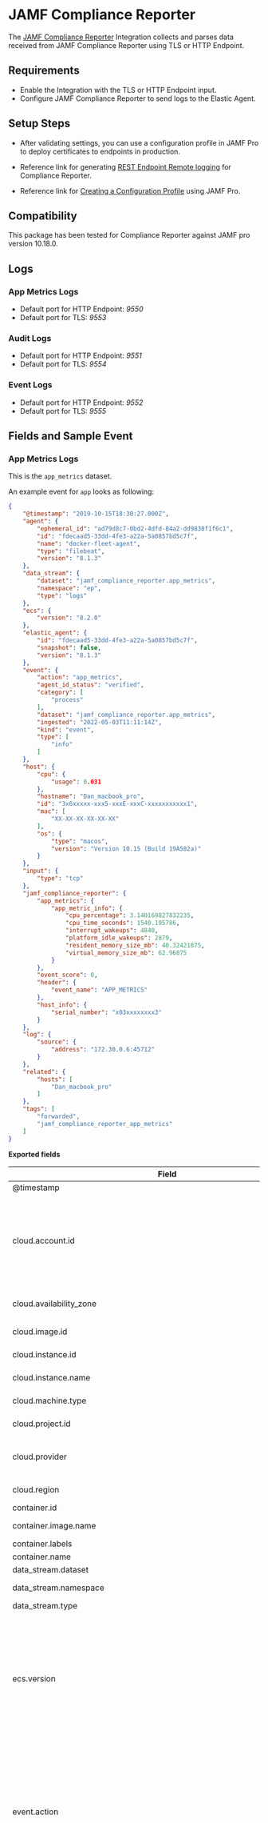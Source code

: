 # JAMF Compliance Reporter

The [JAMF Compliance Reporter](https://docs.jamf.com/compliance-reporter/documentation/Compliance_Reporter_Overview.html) Integration collects and parses data received from JAMF Compliance Reporter using TLS or HTTP Endpoint.  

## Requirements
- Enable the Integration with the TLS or HTTP Endpoint input.
- Configure JAMF Compliance Reporter to send logs to the Elastic Agent.

## Setup Steps

- After validating settings, you can use a configuration profile in JAMF Pro to deploy certificates to endpoints in production.

- Reference link for generating [REST Endpoint Remote logging](https://docs.jamf.com/compliance-reporter/documentation/REST_Endpoint_Remote_Logging.html) for Compliance Reporter.

- Reference link for [Creating a Configuration Profile](https://docs.jamf.com/compliance-reporter/documentation/Configuring_Compliance_Reporter_Properties_Using_Jamf_Pro.html) using JAMF Pro.

## Compatibility
This package has been tested for Compliance Reporter against JAMF pro version 10.18.0.

## Logs

### App Metrics Logs

- Default port for HTTP Endpoint: _9550_  
- Default port for TLS: _9553_

### Audit Logs

- Default port for HTTP Endpoint: _9551_  
- Default port for TLS: _9554_

### Event Logs

- Default port for HTTP Endpoint: _9552_  
- Default port for TLS: _9555_

## Fields and Sample Event

### App Metrics Logs

This is the `app_metrics` dataset.

An example event for `app` looks as following:

```json
{
    "@timestamp": "2019-10-15T18:30:27.000Z",
    "agent": {
        "ephemeral_id": "ad79d8c7-0bd2-4dfd-84a2-dd9838f1f6c1",
        "id": "fdecaad5-33dd-4fe3-a22a-5a0857bd5c7f",
        "name": "docker-fleet-agent",
        "type": "filebeat",
        "version": "8.1.3"
    },
    "data_stream": {
        "dataset": "jamf_compliance_reporter.app_metrics",
        "namespace": "ep",
        "type": "logs"
    },
    "ecs": {
        "version": "8.2.0"
    },
    "elastic_agent": {
        "id": "fdecaad5-33dd-4fe3-a22a-5a0857bd5c7f",
        "snapshot": false,
        "version": "8.1.3"
    },
    "event": {
        "action": "app_metrics",
        "agent_id_status": "verified",
        "category": [
            "process"
        ],
        "dataset": "jamf_compliance_reporter.app_metrics",
        "ingested": "2022-05-03T11:11:14Z",
        "kind": "event",
        "type": [
            "info"
        ]
    },
    "host": {
        "cpu": {
            "usage": 0.031
        },
        "hostname": "Dan_macbook_pro",
        "id": "3x6xxxxx-xxx5-xxxE-xxxC-xxxxxxxxxxx1",
        "mac": [
            "XX-XX-XX-XX-XX-XX"
        ],
        "os": {
            "type": "macos",
            "version": "Version 10.15 (Build 19A582a)"
        }
    },
    "input": {
        "type": "tcp"
    },
    "jamf_compliance_reporter": {
        "app_metrics": {
            "app_metric_info": {
                "cpu_percentage": 3.140169827832235,
                "cpu_time_seconds": 1540.195786,
                "interrupt_wakeups": 4840,
                "platform_idle_wakeups": 2879,
                "resident_memory_size_mb": 40.32421875,
                "virtual_memory_size_mb": 62.96875
            }
        },
        "event_score": 0,
        "header": {
            "event_name": "APP_METRICS"
        },
        "host_info": {
            "serial_number": "x03xxxxxxxx3"
        }
    },
    "log": {
        "source": {
            "address": "172.30.0.6:45712"
        }
    },
    "related": {
        "hosts": [
            "Dan_macbook_pro"
        ]
    },
    "tags": [
        "forwarded",
        "jamf_compliance_reporter_app_metrics"
    ]
}
```

**Exported fields**

| Field | Description | Type |
|---|---|---|
| @timestamp | Event timestamp. | date |
| cloud.account.id | The cloud account or organization id used to identify different entities in a multi-tenant environment. Examples: AWS account id, Google Cloud ORG Id, or other unique identifier. | keyword |
| cloud.availability_zone | Availability zone in which this host is running. | keyword |
| cloud.image.id | Image ID for the cloud instance. | keyword |
| cloud.instance.id | Instance ID of the host machine. | keyword |
| cloud.instance.name | Instance name of the host machine. | keyword |
| cloud.machine.type | Machine type of the host machine. | keyword |
| cloud.project.id | Name of the project in Google Cloud. | keyword |
| cloud.provider | Name of the cloud provider. Example values are aws, azure, gcp, or digitalocean. | keyword |
| cloud.region | Region in which this host is running. | keyword |
| container.id | Unique container id. | keyword |
| container.image.name | Name of the image the container was built on. | keyword |
| container.labels | Image labels. | object |
| container.name | Container name. | keyword |
| data_stream.dataset | Data stream dataset. | constant_keyword |
| data_stream.namespace | Data stream namespace. | constant_keyword |
| data_stream.type | Data stream type. | constant_keyword |
| ecs.version | ECS version this event conforms to. `ecs.version` is a required field and must exist in all events. When querying across multiple indices -- which may conform to slightly different ECS versions -- this field lets integrations adjust to the schema version of the events. | keyword |
| event.action | The action captured by the event. This describes the information in the event. It is more specific than `event.category`. Examples are `group-add`, `process-started`, `file-created`. The value is normally defined by the implementer. | keyword |
| event.category | This is one of four ECS Categorization Fields, and indicates the second level in the ECS category hierarchy. `event.category` represents the "big buckets" of ECS categories. For example, filtering on `event.category:process` yields all events relating to process activity. This field is closely related to `event.type`, which is used as a subcategory. This field is an array. This will allow proper categorization of some events that fall in multiple categories. | keyword |
| event.dataset | Event dataset. | constant_keyword |
| event.kind | This is one of four ECS Categorization Fields, and indicates the highest level in the ECS category hierarchy. `event.kind` gives high-level information about what type of information the event contains, without being specific to the contents of the event. For example, values of this field distinguish alert events from metric events. The value of this field can be used to inform how these kinds of events should be handled. They may warrant different retention, different access control, it may also help understand whether the data coming in at a regular interval or not. | keyword |
| event.module | Event module. | constant_keyword |
| event.original | Raw text message of entire event. Used to demonstrate log integrity or where the full log message (before splitting it up in multiple parts) may be required, e.g. for reindex. This field is not indexed and doc_values are disabled. It cannot be searched, but it can be retrieved from `_source`. If users wish to override this and index this field, please see `Field data types` in the `Elasticsearch Reference`. | keyword |
| event.type | This is one of four ECS Categorization Fields, and indicates the third level in the ECS category hierarchy. `event.type` represents a categorization "sub-bucket" that, when used along with the `event.category` field values, enables filtering events down to a level appropriate for single visualization. This field is an array. This will allow proper categorization of some events that fall in multiple event types. | keyword |
| host.architecture | Operating system architecture. | keyword |
| host.containerized | If the host is a container. | boolean |
| host.cpu.usage | Percent CPU used which is normalized by the number of CPU cores and it ranges from 0 to 1. Scaling factor: 1000. For example: For a two core host, this value should be the average of the two cores, between 0 and 1. | scaled_float |
| host.domain | Name of the domain of which the host is a member. For example, on Windows this could be the host's Active Directory domain or NetBIOS domain name. For Linux this could be the domain of the host's LDAP provider. | keyword |
| host.hostname | Hostname of the host. It normally contains what the `hostname` command returns on the host machine. | keyword |
| host.id | Unique host id. As hostname is not always unique, use values that are meaningful in your environment. Example: The current usage of `beat.name`. | keyword |
| host.ip | Host ip addresses. | ip |
| host.mac | Host mac addresses. | keyword |
| host.name | Name of the host. It can contain what `hostname` returns on Unix systems, the fully qualified domain name, or a name specified by the user. The sender decides which value to use. | keyword |
| host.os.build | OS build information. | keyword |
| host.os.codename | OS codename, if any. | keyword |
| host.os.family | OS family (such as redhat, debian, freebsd, windows). | keyword |
| host.os.kernel | Operating system kernel version as a raw string. | keyword |
| host.os.name | Operating system name, without the version. | keyword |
| host.os.name.text | Multi-field of `host.os.name`. | text |
| host.os.platform | Operating system platform (such centos, ubuntu, windows). | keyword |
| host.os.type | Use the `os.type` field to categorize the operating system into one of the broad commercial families. One of these following values should be used (lowercase): linux, macos, unix, windows. If the OS you're dealing with is not in the list, the field should not be populated. Please let us know by opening an issue with ECS, to propose its addition. | keyword |
| host.os.version | Operating system version as a raw string. | keyword |
| host.type | Type of host. For Cloud providers this can be the machine type like `t2.medium`. If vm, this could be the container, for example, or other information meaningful in your environment. | keyword |
| input.type | Input type | keyword |
| jamf_compliance_reporter.app_metrics.app_metric_info.cpu_percentage |  | double |
| jamf_compliance_reporter.app_metrics.app_metric_info.cpu_time_seconds |  | double |
| jamf_compliance_reporter.app_metrics.app_metric_info.interrupt_wakeups |  | long |
| jamf_compliance_reporter.app_metrics.app_metric_info.platform_idle_wakeups |  | long |
| jamf_compliance_reporter.app_metrics.app_metric_info.resident_memory_size_mb |  | double |
| jamf_compliance_reporter.app_metrics.app_metric_info.virtual_memory_size_mb |  | double |
| jamf_compliance_reporter.event_score |  | long |
| jamf_compliance_reporter.header.event_name |  | keyword |
| jamf_compliance_reporter.host_info.serial_number |  | keyword |
| log.offset | Log offset | long |
| log.source.address | Source address from which the log event was read / sent from. | keyword |
| related.hosts | All hostnames or other host identifiers seen on your event. Example identifiers include FQDNs, domain names, workstation names, or aliases. | keyword |
| tags | List of keywords used to tag each event. | keyword |


### Audit Logs

This is the `audit` dataset.

An example event for `audit` looks as following:

```json
{
    "@timestamp": "2019-10-02T16:21:03.400Z",
    "agent": {
        "ephemeral_id": "b41a9742-7f21-400d-980c-231113b66ad0",
        "id": "fdecaad5-33dd-4fe3-a22a-5a0857bd5c7f",
        "name": "docker-fleet-agent",
        "type": "filebeat",
        "version": "8.1.3"
    },
    "data_stream": {
        "dataset": "jamf_compliance_reporter.audit",
        "namespace": "ep",
        "type": "logs"
    },
    "ecs": {
        "version": "8.2.0"
    },
    "elastic_agent": {
        "id": "fdecaad5-33dd-4fe3-a22a-5a0857bd5c7f",
        "snapshot": false,
        "version": "8.1.3"
    },
    "error": {
        "code": "0"
    },
    "event": {
        "action": "aue_fork",
        "agent_id_status": "verified",
        "category": [
            "authentication"
        ],
        "code": "2",
        "dataset": "jamf_compliance_reporter.audit",
        "ingested": "2022-05-03T11:13:18Z",
        "kind": "event",
        "outcome": "success",
        "type": [
            "info"
        ]
    },
    "host": {
        "hostname": "Dan_macbook_pro",
        "id": "3F6E4B3A-9285-4E7E-9A0C-C3B62DC379DF",
        "ip": [
            "0.0.0.0"
        ],
        "mac": [
            "38-X9-X8-15-5X-82"
        ],
        "os": {
            "type": "macos",
            "version": "Version 10.14.6 (Build 18G95)"
        }
    },
    "input": {
        "type": "tcp"
    },
    "jamf_compliance_reporter": {
        "audit": {
            "arguments": {
                "child": {
                    "pid": 72350
                }
            },
            "exec_chain_parent": {
                "uuid": "78788648-9035-4BBD-BE36-C622E0A5EDE7"
            },
            "header": {
                "event_modifier": "0",
                "version": "11"
            },
            "identity": {
                "cd_hash": "acedd0c240e84dc3589fb9707fddb25f8743606e",
                "signer": {
                    "id": "com.github.GitHubClient.helper",
                    "id_truncated": "0",
                    "type": "0"
                },
                "team": {
                    "id": "VEKTX9H2N7",
                    "id_truncated": "0"
                }
            },
            "return": {
                "description": "success"
            },
            "subject": {
                "audit": {
                    "id": "502",
                    "user": {
                        "name": "dan"
                    }
                },
                "effective": {
                    "group": {
                        "id": "20",
                        "name": "staff"
                    }
                },
                "session_id": "100011",
                "terminal_id": {
                    "addr": [
                        "0"
                    ],
                    "port": 50331650,
                    "type": "0"
                }
            }
        },
        "event_score": 0,
        "header": {
            "event_name": "AUE_FORK"
        },
        "host_info": {
            "serial_number": "C03XY889JHG3"
        }
    },
    "log": {
        "source": {
            "address": "172.30.0.6:45072"
        }
    },
    "process": {
        "exit_code": 72350,
        "hash": {
            "sha1": "F38903FE2AEBEDD2F07704FAE89A405AF57023F2"
        },
        "name": "/Applications/GitHub Desktop.app/Contents/Frameworks/GitHub Desktop Helper.app/Contents/MacOS/GitHub Desktop Helper",
        "pid": 60068
    },
    "related": {
        "hash": [
            "F38903FE2AEBEDD2F07704FAE89A405AF57023F2",
            "acedd0c240e84dc3589fb9707fddb25f8743606e"
        ],
        "hosts": [
            "Dan_macbook_pro"
        ],
        "ip": [
            "0.0.0.0"
        ],
        "user": [
            "dan"
        ]
    },
    "tags": [
        "forwarded",
        "jamf_compliance_reporter_audit"
    ],
    "user": {
        "effective": {
            "id": "502",
            "name": "dan"
        },
        "group": {
            "id": "20",
            "name": "staff"
        },
        "id": "502",
        "name": [
            "dan"
        ]
    }
}
```

**Exported fields**

| Field | Description | Type |
|---|---|---|
| @timestamp | Event timestamp. | date |
| cloud.account.id | The cloud account or organization id used to identify different entities in a multi-tenant environment. Examples: AWS account id, Google Cloud ORG Id, or other unique identifier. | keyword |
| cloud.availability_zone | Availability zone in which this host is running. | keyword |
| cloud.image.id | Image ID for the cloud instance. | keyword |
| cloud.instance.id | Instance ID of the host machine. | keyword |
| cloud.instance.name | Instance name of the host machine. | keyword |
| cloud.machine.type | Machine type of the host machine. | keyword |
| cloud.project.id | Name of the project in Google Cloud. | keyword |
| cloud.provider | Name of the cloud provider. Example values are aws, azure, gcp, or digitalocean. | keyword |
| cloud.region | Region in which this host is running. | keyword |
| container.id | Unique container id. | keyword |
| container.image.name | Name of the image the container was built on. | keyword |
| container.labels | Image labels. | object |
| container.name | Container name. | keyword |
| data_stream.dataset | Data stream dataset. | constant_keyword |
| data_stream.namespace | Data stream namespace. | constant_keyword |
| data_stream.type | Data stream type. | constant_keyword |
| ecs.version | ECS version this event conforms to. `ecs.version` is a required field and must exist in all events. When querying across multiple indices -- which may conform to slightly different ECS versions -- this field lets integrations adjust to the schema version of the events. | keyword |
| error.code | Error code describing the error. | keyword |
| event.action | The action captured by the event. This describes the information in the event. It is more specific than `event.category`. Examples are `group-add`, `process-started`, `file-created`. The value is normally defined by the implementer. | keyword |
| event.category | This is one of four ECS Categorization Fields, and indicates the second level in the ECS category hierarchy. `event.category` represents the "big buckets" of ECS categories. For example, filtering on `event.category:process` yields all events relating to process activity. This field is closely related to `event.type`, which is used as a subcategory. This field is an array. This will allow proper categorization of some events that fall in multiple categories. | keyword |
| event.dataset | Event dataset. | constant_keyword |
| event.kind | This is one of four ECS Categorization Fields, and indicates the highest level in the ECS category hierarchy. `event.kind` gives high-level information about what type of information the event contains, without being specific to the contents of the event. For example, values of this field distinguish alert events from metric events. The value of this field can be used to inform how these kinds of events should be handled. They may warrant different retention, different access control, it may also help understand whether the data coming in at a regular interval or not. | keyword |
| event.module | Event module. | constant_keyword |
| event.original | Raw text message of entire event. Used to demonstrate log integrity or where the full log message (before splitting it up in multiple parts) may be required, e.g. for reindex. This field is not indexed and doc_values are disabled. It cannot be searched, but it can be retrieved from `_source`. If users wish to override this and index this field, please see `Field data types` in the `Elasticsearch Reference`. | keyword |
| event.type | This is one of four ECS Categorization Fields, and indicates the third level in the ECS category hierarchy. `event.type` represents a categorization "sub-bucket" that, when used along with the `event.category` field values, enables filtering events down to a level appropriate for single visualization. This field is an array. This will allow proper categorization of some events that fall in multiple event types. | keyword |
| host.architecture | Operating system architecture. | keyword |
| host.containerized | If the host is a container. | boolean |
| host.domain | Name of the domain of which the host is a member. For example, on Windows this could be the host's Active Directory domain or NetBIOS domain name. For Linux this could be the domain of the host's LDAP provider. | keyword |
| host.hostname | Hostname of the host. It normally contains what the `hostname` command returns on the host machine. | keyword |
| host.id | Unique host id. As hostname is not always unique, use values that are meaningful in your environment. Example: The current usage of `beat.name`. | keyword |
| host.ip | Host ip addresses. | ip |
| host.mac | Host mac addresses. | keyword |
| host.name | Name of the host. It can contain what `hostname` returns on Unix systems, the fully qualified domain name, or a name specified by the user. The sender decides which value to use. | keyword |
| host.os.build | OS build information. | keyword |
| host.os.codename | OS codename, if any. | keyword |
| host.os.family | OS family (such as redhat, debian, freebsd, windows). | keyword |
| host.os.kernel | Operating system kernel version as a raw string. | keyword |
| host.os.name | Operating system name, without the version. | keyword |
| host.os.name.text | Multi-field of `host.os.name`. | text |
| host.os.platform | Operating system platform (such centos, ubuntu, windows). | keyword |
| host.os.type | Use the `os.type` field to categorize the operating system into one of the broad commercial families. One of these following values should be used (lowercase): linux, macos, unix, windows. If the OS you're dealing with is not in the list, the field should not be populated. Please let us know by opening an issue with ECS, to propose its addition. | keyword |
| host.os.version | Operating system version as a raw string. | keyword |
| host.type | Type of host. For Cloud providers this can be the machine type like `t2.medium`. If vm, this could be the container, for example, or other information meaningful in your environment. | keyword |
| input.type | Input type | keyword |
| jamf_compliance_reporter.audit.arguments.addr |  | keyword |
| jamf_compliance_reporter.audit.arguments.am_failure |  | keyword |
| jamf_compliance_reporter.audit.arguments.am_success |  | keyword |
| jamf_compliance_reporter.audit.arguments.authenticated |  | flattened |
| jamf_compliance_reporter.audit.arguments.child.pid |  | long |
| jamf_compliance_reporter.audit.arguments.data |  | keyword |
| jamf_compliance_reporter.audit.arguments.detail |  | keyword |
| jamf_compliance_reporter.audit.arguments.domain |  | keyword |
| jamf_compliance_reporter.audit.arguments.fd |  | keyword |
| jamf_compliance_reporter.audit.arguments.flags |  | keyword |
| jamf_compliance_reporter.audit.arguments.flattened |  | flattened |
| jamf_compliance_reporter.audit.arguments.known_uid |  | keyword |
| jamf_compliance_reporter.audit.arguments.pid |  | long |
| jamf_compliance_reporter.audit.arguments.port |  | long |
| jamf_compliance_reporter.audit.arguments.priority |  | long |
| jamf_compliance_reporter.audit.arguments.process |  | keyword |
| jamf_compliance_reporter.audit.arguments.protocol |  | keyword |
| jamf_compliance_reporter.audit.arguments.request |  | keyword |
| jamf_compliance_reporter.audit.arguments.sflags |  | keyword |
| jamf_compliance_reporter.audit.arguments.signal |  | keyword |
| jamf_compliance_reporter.audit.arguments.target.port |  | long |
| jamf_compliance_reporter.audit.arguments.task.port |  | long |
| jamf_compliance_reporter.audit.arguments.type |  | keyword |
| jamf_compliance_reporter.audit.arguments.which |  | keyword |
| jamf_compliance_reporter.audit.arguments.who |  | keyword |
| jamf_compliance_reporter.audit.attributes.device |  | keyword |
| jamf_compliance_reporter.audit.attributes.file.access_mode |  | keyword |
| jamf_compliance_reporter.audit.attributes.file.system.id |  | keyword |
| jamf_compliance_reporter.audit.attributes.node.id |  | keyword |
| jamf_compliance_reporter.audit.attributes.owner.group.id |  | keyword |
| jamf_compliance_reporter.audit.attributes.owner.group.name |  | keyword |
| jamf_compliance_reporter.audit.attributes.owner.user.id |  | keyword |
| jamf_compliance_reporter.audit.attributes.owner.user.name |  | keyword |
| jamf_compliance_reporter.audit.event_score |  | long |
| jamf_compliance_reporter.audit.exec_args.args |  | flattened |
| jamf_compliance_reporter.audit.exec_args.args_compiled |  | keyword |
| jamf_compliance_reporter.audit.exec_chain_child.parent.path |  | text |
| jamf_compliance_reporter.audit.exec_chain_child.parent.pid |  | long |
| jamf_compliance_reporter.audit.exec_chain_child.parent.uuid |  | keyword |
| jamf_compliance_reporter.audit.exec_chain_parent.uuid |  | keyword |
| jamf_compliance_reporter.audit.exec_env.env.arch |  | keyword |
| jamf_compliance_reporter.audit.exec_env.env.compiled |  | keyword |
| jamf_compliance_reporter.audit.exec_env.env.cpu |  | keyword |
| jamf_compliance_reporter.audit.exec_env.env.malwarebytes_group |  | keyword |
| jamf_compliance_reporter.audit.exec_env.env.path |  | text |
| jamf_compliance_reporter.audit.exec_env.env.xpc_flags |  | keyword |
| jamf_compliance_reporter.audit.exec_env.env.xpc_service_name |  | keyword |
| jamf_compliance_reporter.audit.exit.return.value |  | long |
| jamf_compliance_reporter.audit.exit.status |  | keyword |
| jamf_compliance_reporter.audit.header.event_modifier |  | keyword |
| jamf_compliance_reporter.audit.header.event_name |  | keyword |
| jamf_compliance_reporter.audit.header.time_milliseconds_offset |  | long |
| jamf_compliance_reporter.audit.header.version |  | keyword |
| jamf_compliance_reporter.audit.host_info.serial_number |  | keyword |
| jamf_compliance_reporter.audit.identity.cd_hash |  | keyword |
| jamf_compliance_reporter.audit.identity.signer.id |  | keyword |
| jamf_compliance_reporter.audit.identity.signer.id_truncated |  | keyword |
| jamf_compliance_reporter.audit.identity.signer.type |  | keyword |
| jamf_compliance_reporter.audit.identity.team.id |  | keyword |
| jamf_compliance_reporter.audit.identity.team.id_truncated |  | keyword |
| jamf_compliance_reporter.audit.path |  | keyword |
| jamf_compliance_reporter.audit.process.audit_id |  | keyword |
| jamf_compliance_reporter.audit.process.audit_user_name |  | keyword |
| jamf_compliance_reporter.audit.process.effective.group.id |  | keyword |
| jamf_compliance_reporter.audit.process.effective.group.name |  | keyword |
| jamf_compliance_reporter.audit.process.effective.user.id |  | keyword |
| jamf_compliance_reporter.audit.process.effective.user.name |  | keyword |
| jamf_compliance_reporter.audit.process.group.id |  | keyword |
| jamf_compliance_reporter.audit.process.group.name |  | keyword |
| jamf_compliance_reporter.audit.process.name |  | keyword |
| jamf_compliance_reporter.audit.process.pid |  | long |
| jamf_compliance_reporter.audit.process.session.id |  | keyword |
| jamf_compliance_reporter.audit.process.terminal_id.addr |  | keyword |
| jamf_compliance_reporter.audit.process.terminal_id.ip_address |  | ip |
| jamf_compliance_reporter.audit.process.terminal_id.port |  | long |
| jamf_compliance_reporter.audit.process.terminal_id.type |  | keyword |
| jamf_compliance_reporter.audit.process.user.id |  | keyword |
| jamf_compliance_reporter.audit.process.user.name |  | keyword |
| jamf_compliance_reporter.audit.return.description |  | keyword |
| jamf_compliance_reporter.audit.socket.inet.addr |  | keyword |
| jamf_compliance_reporter.audit.socket.inet.family |  | keyword |
| jamf_compliance_reporter.audit.socket.inet.id |  | keyword |
| jamf_compliance_reporter.audit.socket.inet.ip.address |  | ip |
| jamf_compliance_reporter.audit.socket.inet.port |  | long |
| jamf_compliance_reporter.audit.socket.unix.family |  | keyword |
| jamf_compliance_reporter.audit.socket.unix.path |  | text |
| jamf_compliance_reporter.audit.subject.audit.id |  | keyword |
| jamf_compliance_reporter.audit.subject.audit.user.name |  | keyword |
| jamf_compliance_reporter.audit.subject.effective.group.id |  | keyword |
| jamf_compliance_reporter.audit.subject.effective.group.name |  | keyword |
| jamf_compliance_reporter.audit.subject.effective.user.id |  | keyword |
| jamf_compliance_reporter.audit.subject.effective.user.name |  | keyword |
| jamf_compliance_reporter.audit.subject.session_id |  | keyword |
| jamf_compliance_reporter.audit.subject.terminal_id.addr |  | keyword |
| jamf_compliance_reporter.audit.subject.terminal_id.port |  | long |
| jamf_compliance_reporter.audit.subject.terminal_id.type |  | keyword |
| jamf_compliance_reporter.audit.texts |  | keyword |
| jamf_compliance_reporter.event_score |  | long |
| jamf_compliance_reporter.header.event_name |  | keyword |
| jamf_compliance_reporter.host_info.serial_number |  | keyword |
| log.offset | Log offset | long |
| log.source.address | Source address from which the log event was read / sent from. | keyword |
| process.exit_code | The exit code of the process, if this is a termination event. The field should be absent if there is no exit code for the event (e.g. process start). | long |
| process.hash.sha1 | SHA1 hash. | keyword |
| process.name | Process name. Sometimes called program name or similar. | keyword |
| process.name.text | Multi-field of `process.name`. | match_only_text |
| process.pid | Process id. | long |
| related.hash | All the hashes seen on your event. Populating this field, then using it to search for hashes can help in situations where you're unsure what the hash algorithm is (and therefore which key name to search). | keyword |
| related.hosts | All hostnames or other host identifiers seen on your event. Example identifiers include FQDNs, domain names, workstation names, or aliases. | keyword |
| related.ip | All of the IPs seen on your event. | ip |
| related.user | All the user names or other user identifiers seen on the event. | keyword |
| tags | List of keywords used to tag each event. | keyword |
| user.effective.id | Unique identifier of the user. | keyword |
| user.effective.name | Short name or login of the user. | keyword |
| user.effective.name.text | Multi-field of `user.effective.name`. | match_only_text |
| user.group.id | Unique identifier for the group on the system/platform. | keyword |
| user.group.name | Name of the group. | keyword |
| user.id | Unique identifier of the user. | keyword |
| user.name | Short name or login of the user. | keyword |
| user.name.text | Multi-field of `user.name`. | match_only_text |


### Event Logs

This is the `event` dataset.

An example event for `event` looks as following:

```json
{
    "@timestamp": "2019-10-02T16:17:08.000Z",
    "agent": {
        "ephemeral_id": "5fca1652-07e4-4738-adf4-8872c47af7eb",
        "id": "fdecaad5-33dd-4fe3-a22a-5a0857bd5c7f",
        "name": "docker-fleet-agent",
        "type": "filebeat",
        "version": "8.1.3"
    },
    "data_stream": {
        "dataset": "jamf_compliance_reporter.event",
        "namespace": "ep",
        "type": "logs"
    },
    "ecs": {
        "version": "8.2.0"
    },
    "elastic_agent": {
        "id": "fdecaad5-33dd-4fe3-a22a-5a0857bd5c7f",
        "snapshot": false,
        "version": "8.1.3"
    },
    "event": {
        "action": "preference_list_event",
        "agent_id_status": "verified",
        "category": [
            "process"
        ],
        "dataset": "jamf_compliance_reporter.event",
        "ingested": "2022-05-03T11:15:24Z",
        "kind": "event",
        "type": [
            "info"
        ]
    },
    "host": {
        "hostname": "macbook_pro",
        "id": "3X6E4X3X-9285-4X7X-9X0X-X3X62XX379XX",
        "mac": [
            "38-F9-X8-15-5X-82"
        ],
        "os": {
            "type": "macos",
            "version": "Version 10.14.6 (Build 18G95)"
        }
    },
    "input": {
        "type": "tcp"
    },
    "jamf_compliance_reporter": {
        "event": {
            "event_attributes": {
                "audit_event": {
                    "excluded_processes": [
                        "/usr/bin/log",
                        "/usr/sbin/syslogd"
                    ],
                    "excluded_users": [
                        "_spotlight",
                        "_windowserver"
                    ]
                },
                "audit_event_log_verbose_messages": "1",
                "audit_level": 3,
                "file_event": {
                    "exclusion_paths": [
                        "/Users/.*/Library/.*"
                    ],
                    "inclusion_paths": [
                        "/Users/.*"
                    ],
                    "use_fuzzy_match": 0
                },
                "file_license_info": {
                    "license_expiration_date": "2020-01-01T00:00:00.000Z",
                    "license_key": "43cafc3da47e792939ea82c70...",
                    "license_type": "Annual",
                    "license_version": "1"
                },
                "log": {
                    "file": {
                        "location": "/var/log/JamfComplianceReporter.log",
                        "max_number_backups": 10,
                        "max_size_mega_bytes": 10,
                        "ownership": "root:wheel",
                        "permission": "640"
                    },
                    "remote_endpoint_enabled": 1,
                    "remote_endpoint_type": "AWSKinesis",
                    "remote_endpoint_type_awskinesis": {
                        "access_key_id": "AKIAQFE...",
                        "region": "us-east-1",
                        "secret_key": "JAdcoRIo4zsPz...",
                        "stream_name": "compliancereporter_testing"
                    }
                },
                "unified_log_predicates": [
                    "'(subsystem == \"com.example.networkstatistics\")'",
                    "'(subsystem == \"com.apple.CryptoTokenKit\" AND category == \"AHP\")'"
                ],
                "version": "3.1b43"
            }
        },
        "event_score": 0,
        "header": {
            "event_name": "PREFERENCE_LIST_EVENT"
        },
        "host_info": {
            "serial_number": "X03XX889XXX3"
        }
    },
    "log": {
        "source": {
            "address": "172.30.0.6:48300"
        }
    },
    "related": {
        "hosts": [
            "macbook_pro"
        ],
        "user": [
            "dan@email.com"
        ]
    },
    "tags": [
        "forwarded",
        "jamf_compliance_reporter_event"
    ],
    "user": {
        "email": "dan@email.com"
    }
}
```

**Exported fields**

| Field | Description | Type |
|---|---|---|
| @timestamp | Event timestamp. | date |
| cloud.account.id | The cloud account or organization id used to identify different entities in a multi-tenant environment. Examples: AWS account id, Google Cloud ORG Id, or other unique identifier. | keyword |
| cloud.availability_zone | Availability zone in which this host is running. | keyword |
| cloud.image.id | Image ID for the cloud instance. | keyword |
| cloud.instance.id | Instance ID of the host machine. | keyword |
| cloud.instance.name | Instance name of the host machine. | keyword |
| cloud.machine.type | Machine type of the host machine. | keyword |
| cloud.project.id | Name of the project in Google Cloud. | keyword |
| cloud.provider | Name of the cloud provider. Example values are aws, azure, gcp, or digitalocean. | keyword |
| cloud.region | Region in which this host is running. | keyword |
| container.id | Unique container id. | keyword |
| container.image.name | Name of the image the container was built on. | keyword |
| container.labels | Image labels. | object |
| container.name | Container name. | keyword |
| data_stream.dataset | Data stream dataset. | constant_keyword |
| data_stream.namespace | Data stream namespace. | constant_keyword |
| data_stream.type | Data stream type. | constant_keyword |
| ecs.version | ECS version this event conforms to. `ecs.version` is a required field and must exist in all events. When querying across multiple indices -- which may conform to slightly different ECS versions -- this field lets integrations adjust to the schema version of the events. | keyword |
| event.action | The action captured by the event. This describes the information in the event. It is more specific than `event.category`. Examples are `group-add`, `process-started`, `file-created`. The value is normally defined by the implementer. | keyword |
| event.category | This is one of four ECS Categorization Fields, and indicates the second level in the ECS category hierarchy. `event.category` represents the "big buckets" of ECS categories. For example, filtering on `event.category:process` yields all events relating to process activity. This field is closely related to `event.type`, which is used as a subcategory. This field is an array. This will allow proper categorization of some events that fall in multiple categories. | keyword |
| event.created | event.created contains the date/time when the event was first read by an agent, or by your pipeline. This field is distinct from @timestamp in that @timestamp typically contain the time extracted from the original event. In most situations, these two timestamps will be slightly different. The difference can be used to calculate the delay between your source generating an event, and the time when your agent first processed it. This can be used to monitor your agent's or pipeline's ability to keep up with your event source. In case the two timestamps are identical, @timestamp should be used. | date |
| event.dataset | Event dataset. | constant_keyword |
| event.kind | This is one of four ECS Categorization Fields, and indicates the highest level in the ECS category hierarchy. `event.kind` gives high-level information about what type of information the event contains, without being specific to the contents of the event. For example, values of this field distinguish alert events from metric events. The value of this field can be used to inform how these kinds of events should be handled. They may warrant different retention, different access control, it may also help understand whether the data coming in at a regular interval or not. | keyword |
| event.module | Event module. | constant_keyword |
| event.original | Raw text message of entire event. Used to demonstrate log integrity or where the full log message (before splitting it up in multiple parts) may be required, e.g. for reindex. This field is not indexed and doc_values are disabled. It cannot be searched, but it can be retrieved from `_source`. If users wish to override this and index this field, please see `Field data types` in the `Elasticsearch Reference`. | keyword |
| event.timezone | This field should be populated when the event's timestamp does not include timezone information already (e.g. default Syslog timestamps). It's optional otherwise. Acceptable timezone formats are: a canonical ID (e.g. "Europe/Amsterdam"), abbreviated (e.g. "EST") or an HH:mm differential (e.g. "-05:00"). | keyword |
| event.type | This is one of four ECS Categorization Fields, and indicates the third level in the ECS category hierarchy. `event.type` represents a categorization "sub-bucket" that, when used along with the `event.category` field values, enables filtering events down to a level appropriate for single visualization. This field is an array. This will allow proper categorization of some events that fall in multiple event types. | keyword |
| file.hash.sha1 | SHA1 hash. | keyword |
| file.path | Full path to the file, including the file name. It should include the drive letter, when appropriate. | keyword |
| file.path.text | Multi-field of `file.path`. | match_only_text |
| host.architecture | Operating system architecture. | keyword |
| host.containerized | If the host is a container. | boolean |
| host.domain | Name of the domain of which the host is a member. For example, on Windows this could be the host's Active Directory domain or NetBIOS domain name. For Linux this could be the domain of the host's LDAP provider. | keyword |
| host.hostname | Hostname of the host. It normally contains what the `hostname` command returns on the host machine. | keyword |
| host.id | Unique host id. As hostname is not always unique, use values that are meaningful in your environment. Example: The current usage of `beat.name`. | keyword |
| host.ip | Host ip addresses. | ip |
| host.mac | Host MAC addresses. The notation format from RFC 7042 is suggested: Each octet (that is, 8-bit byte) is represented by two [uppercase] hexadecimal digits giving the value of the octet as an unsigned integer. Successive octets are separated by a hyphen. | keyword |
| host.name | Name of the host. It can contain what `hostname` returns on Unix systems, the fully qualified domain name, or a name specified by the user. The sender decides which value to use. | keyword |
| host.os.build | OS build information. | keyword |
| host.os.codename | OS codename, if any. | keyword |
| host.os.family | OS family (such as redhat, debian, freebsd, windows). | keyword |
| host.os.kernel | Operating system kernel version as a raw string. | keyword |
| host.os.name | Operating system name, without the version. | keyword |
| host.os.name.text | Multi-field of `host.os.name`. | text |
| host.os.platform | Operating system platform (such centos, ubuntu, windows). | keyword |
| host.os.type | Use the `os.type` field to categorize the operating system into one of the broad commercial families. One of these following values should be used (lowercase): linux, macos, unix, windows. If the OS you're dealing with is not in the list, the field should not be populated. Please let us know by opening an issue with ECS, to propose its addition. | keyword |
| host.os.version | Operating system version as a raw string. | keyword |
| host.type | Type of host. For Cloud providers this can be the machine type like `t2.medium`. If vm, this could be the container, for example, or other information meaningful in your environment. | keyword |
| input.type | Input type | keyword |
| jamf_compliance_reporter.event.audio_video_device_info.audio_device.creator |  | keyword |
| jamf_compliance_reporter.event.audio_video_device_info.audio_device.hog_mode |  | keyword |
| jamf_compliance_reporter.event.audio_video_device_info.audio_device.id |  | keyword |
| jamf_compliance_reporter.event.audio_video_device_info.audio_device.manufacturer |  | keyword |
| jamf_compliance_reporter.event.audio_video_device_info.audio_device.running |  | long |
| jamf_compliance_reporter.event.audio_video_device_info.audio_device.uuid |  | keyword |
| jamf_compliance_reporter.event.audio_video_device_info.device_status |  | keyword |
| jamf_compliance_reporter.event.audit_class_verification_info.contents |  | text |
| jamf_compliance_reporter.event.audit_class_verification_info.os.version |  | keyword |
| jamf_compliance_reporter.event.audit_class_verification_info.restored_default |  | boolean |
| jamf_compliance_reporter.event.audit_class_verification_info.status |  | keyword |
| jamf_compliance_reporter.event.audit_class_verification_info.status_str |  | keyword |
| jamf_compliance_reporter.event.compliancereporter_license_info.expiration_date |  | date |
| jamf_compliance_reporter.event.compliancereporter_license_info.status |  | keyword |
| jamf_compliance_reporter.event.compliancereporter_license_info.time |  | date |
| jamf_compliance_reporter.event.compliancereporter_license_info.type |  | keyword |
| jamf_compliance_reporter.event.compliancereporter_license_info.version |  | keyword |
| jamf_compliance_reporter.event.event_attributes.activity_identifier |  | keyword |
| jamf_compliance_reporter.event.event_attributes.assessments_enabled |  | long |
| jamf_compliance_reporter.event.event_attributes.attributes.ctime |  | date |
| jamf_compliance_reporter.event.event_attributes.attributes.mtime |  | date |
| jamf_compliance_reporter.event.event_attributes.attributes.path |  | keyword |
| jamf_compliance_reporter.event.event_attributes.attributes.quarantine.agent_bundle_identifier |  | keyword |
| jamf_compliance_reporter.event.event_attributes.attributes.quarantine.agent_name |  | keyword |
| jamf_compliance_reporter.event.event_attributes.attributes.quarantine.data_url_string |  | keyword |
| jamf_compliance_reporter.event.event_attributes.attributes.quarantine.event_identifier |  | keyword |
| jamf_compliance_reporter.event.event_attributes.attributes.quarantine.origin_url_string |  | keyword |
| jamf_compliance_reporter.event.event_attributes.attributes.quarantine.timestamp |  | date |
| jamf_compliance_reporter.event.event_attributes.attributes.requirement |  | keyword |
| jamf_compliance_reporter.event.event_attributes.audit_event.excluded_processes |  | keyword |
| jamf_compliance_reporter.event.event_attributes.audit_event.excluded_users |  | keyword |
| jamf_compliance_reporter.event.event_attributes.audit_event_log_verbose_messages |  | keyword |
| jamf_compliance_reporter.event.event_attributes.audit_level |  | long |
| jamf_compliance_reporter.event.event_attributes.backtrace.frames.image_offset |  | long |
| jamf_compliance_reporter.event.event_attributes.backtrace.frames.image_uuid |  | keyword |
| jamf_compliance_reporter.event.event_attributes.build_alias_of |  | keyword |
| jamf_compliance_reporter.event.event_attributes.build_version |  | keyword |
| jamf_compliance_reporter.event.event_attributes.category |  | keyword |
| jamf_compliance_reporter.event.event_attributes.cf_bundle_short_version_string |  | keyword |
| jamf_compliance_reporter.event.event_attributes.cf_bundle_version |  | keyword |
| jamf_compliance_reporter.event.event_attributes.dev_id_enabled |  | long |
| jamf_compliance_reporter.event.event_attributes.event.message |  | keyword |
| jamf_compliance_reporter.event.event_attributes.event.type |  | keyword |
| jamf_compliance_reporter.event.event_attributes.file_event.exclusion_paths |  | keyword |
| jamf_compliance_reporter.event.event_attributes.file_event.inclusion_paths |  | keyword |
| jamf_compliance_reporter.event.event_attributes.file_event.use_fuzzy_match |  | long |
| jamf_compliance_reporter.event.event_attributes.file_license_info.license_expiration_date |  | date |
| jamf_compliance_reporter.event.event_attributes.file_license_info.license_key |  | keyword |
| jamf_compliance_reporter.event.event_attributes.file_license_info.license_type |  | keyword |
| jamf_compliance_reporter.event.event_attributes.file_license_info.license_version |  | keyword |
| jamf_compliance_reporter.event.event_attributes.format_string |  | keyword |
| jamf_compliance_reporter.event.event_attributes.job.completed_time |  | date |
| jamf_compliance_reporter.event.event_attributes.job.creation_time |  | date |
| jamf_compliance_reporter.event.event_attributes.job.destination |  | keyword |
| jamf_compliance_reporter.event.event_attributes.job.format |  | keyword |
| jamf_compliance_reporter.event.event_attributes.job.id |  | keyword |
| jamf_compliance_reporter.event.event_attributes.job.processing_time |  | date |
| jamf_compliance_reporter.event.event_attributes.job.size |  | keyword |
| jamf_compliance_reporter.event.event_attributes.job.state |  | keyword |
| jamf_compliance_reporter.event.event_attributes.job.title |  | keyword |
| jamf_compliance_reporter.event.event_attributes.job.user |  | keyword |
| jamf_compliance_reporter.event.event_attributes.log.file.location |  | keyword |
| jamf_compliance_reporter.event.event_attributes.log.file.max_number_backups |  | long |
| jamf_compliance_reporter.event.event_attributes.log.file.max_size_mega_bytes |  | long |
| jamf_compliance_reporter.event.event_attributes.log.file.ownership |  | keyword |
| jamf_compliance_reporter.event.event_attributes.log.file.permission |  | keyword |
| jamf_compliance_reporter.event.event_attributes.log.remote_endpoint_enabled |  | long |
| jamf_compliance_reporter.event.event_attributes.log.remote_endpoint_type |  | keyword |
| jamf_compliance_reporter.event.event_attributes.log.remote_endpoint_type_awskinesis.access_key_id |  | keyword |
| jamf_compliance_reporter.event.event_attributes.log.remote_endpoint_type_awskinesis.region |  | keyword |
| jamf_compliance_reporter.event.event_attributes.log.remote_endpoint_type_awskinesis.secret_key |  | keyword |
| jamf_compliance_reporter.event.event_attributes.log.remote_endpoint_type_awskinesis.stream_name |  | keyword |
| jamf_compliance_reporter.event.event_attributes.log.remote_endpoint_url |  | keyword |
| jamf_compliance_reporter.event.event_attributes.mach_timestamp |  | keyword |
| jamf_compliance_reporter.event.event_attributes.opaque_version |  | keyword |
| jamf_compliance_reporter.event.event_attributes.parent_activity_identifier |  | keyword |
| jamf_compliance_reporter.event.event_attributes.path |  | keyword |
| jamf_compliance_reporter.event.event_attributes.process.id |  | long |
| jamf_compliance_reporter.event.event_attributes.process.image.path |  | keyword |
| jamf_compliance_reporter.event.event_attributes.process.image.uuid |  | keyword |
| jamf_compliance_reporter.event.event_attributes.project_name |  | keyword |
| jamf_compliance_reporter.event.event_attributes.sender.id |  | long |
| jamf_compliance_reporter.event.event_attributes.sender.image.path |  | keyword |
| jamf_compliance_reporter.event.event_attributes.sender.image.uuid |  | keyword |
| jamf_compliance_reporter.event.event_attributes.sender.program_counter |  | long |
| jamf_compliance_reporter.event.event_attributes.source |  | keyword |
| jamf_compliance_reporter.event.event_attributes.source_version |  | keyword |
| jamf_compliance_reporter.event.event_attributes.subsystem |  | keyword |
| jamf_compliance_reporter.event.event_attributes.thread_id |  | keyword |
| jamf_compliance_reporter.event.event_attributes.timestamp |  | date |
| jamf_compliance_reporter.event.event_attributes.timezone_name |  | keyword |
| jamf_compliance_reporter.event.event_attributes.trace_id |  | keyword |
| jamf_compliance_reporter.event.event_attributes.unified_log_predicates |  | keyword |
| jamf_compliance_reporter.event.event_attributes.version |  | keyword |
| jamf_compliance_reporter.event.exec_args.args.1 |  | keyword |
| jamf_compliance_reporter.event.exec_args.args.compiled |  | keyword |
| jamf_compliance_reporter.event.exec_env.env.path |  | keyword |
| jamf_compliance_reporter.event.exec_env.env.shell |  | keyword |
| jamf_compliance_reporter.event.exec_env.env.ssh_auth_sock |  | keyword |
| jamf_compliance_reporter.event.exec_env.env.tmpdir |  | keyword |
| jamf_compliance_reporter.event.exec_env.env.xpc.flags |  | keyword |
| jamf_compliance_reporter.event.exec_env.env.xpc.service_name |  | keyword |
| jamf_compliance_reporter.event.exec_env.env_compiled |  | keyword |
| jamf_compliance_reporter.event.file_event_info.eventid_wrapped |  | boolean |
| jamf_compliance_reporter.event.file_event_info.history_done |  | boolean |
| jamf_compliance_reporter.event.file_event_info.item.change_owner |  | boolean |
| jamf_compliance_reporter.event.file_event_info.item.cloned |  | boolean |
| jamf_compliance_reporter.event.file_event_info.item.created |  | boolean |
| jamf_compliance_reporter.event.file_event_info.item.extended_attribute_modified |  | boolean |
| jamf_compliance_reporter.event.file_event_info.item.finder_info_modified |  | boolean |
| jamf_compliance_reporter.event.file_event_info.item.inode_metadata_modified |  | boolean |
| jamf_compliance_reporter.event.file_event_info.item.is_directory |  | boolean |
| jamf_compliance_reporter.event.file_event_info.item.is_file |  | boolean |
| jamf_compliance_reporter.event.file_event_info.item.is_hard_link |  | boolean |
| jamf_compliance_reporter.event.file_event_info.item.is_last_hard_link |  | boolean |
| jamf_compliance_reporter.event.file_event_info.item.is_sym_link |  | boolean |
| jamf_compliance_reporter.event.file_event_info.item.removed |  | boolean |
| jamf_compliance_reporter.event.file_event_info.item.renamed |  | boolean |
| jamf_compliance_reporter.event.file_event_info.item.updated |  | boolean |
| jamf_compliance_reporter.event.file_event_info.kernel_dropped |  | boolean |
| jamf_compliance_reporter.event.file_event_info.mount |  | boolean |
| jamf_compliance_reporter.event.file_event_info.must_scan_sub_dir |  | boolean |
| jamf_compliance_reporter.event.file_event_info.none |  | boolean |
| jamf_compliance_reporter.event.file_event_info.own_event |  | boolean |
| jamf_compliance_reporter.event.file_event_info.root_changed |  | boolean |
| jamf_compliance_reporter.event.file_event_info.unmount |  | boolean |
| jamf_compliance_reporter.event.file_event_info.user_dropped |  | boolean |
| jamf_compliance_reporter.event.hardware_event_info.device.class |  | keyword |
| jamf_compliance_reporter.event.hardware_event_info.device.name |  | keyword |
| jamf_compliance_reporter.event.hardware_event_info.device.status |  | keyword |
| jamf_compliance_reporter.event.hardware_event_info.device_attributes.io.cf_plugin_types |  | flattened |
| jamf_compliance_reporter.event.hardware_event_info.device_attributes.io.class_name_override |  | keyword |
| jamf_compliance_reporter.event.hardware_event_info.device_attributes.io.power_management.capability_flags |  | keyword |
| jamf_compliance_reporter.event.hardware_event_info.device_attributes.io.power_management.current_power_state |  | long |
| jamf_compliance_reporter.event.hardware_event_info.device_attributes.io.power_management.device_power_state |  | long |
| jamf_compliance_reporter.event.hardware_event_info.device_attributes.io.power_management.driver_power_state |  | long |
| jamf_compliance_reporter.event.hardware_event_info.device_attributes.io.power_management.max_power_state |  | long |
| jamf_compliance_reporter.event.hardware_event_info.device_attributes.iserial_number |  | long |
| jamf_compliance_reporter.event.hardware_event_info.device_attributes.removable |  | keyword |
| jamf_compliance_reporter.event.hardware_event_info.device_attributes.usb.product_name |  | keyword |
| jamf_compliance_reporter.event.hardware_event_info.device_attributes.usb.vendor_name |  | keyword |
| jamf_compliance_reporter.event.header.action |  | keyword |
| jamf_compliance_reporter.event.identity.cd_hash |  | keyword |
| jamf_compliance_reporter.event.identity.signer.id |  | keyword |
| jamf_compliance_reporter.event.identity.signer.id_truncated |  | keyword |
| jamf_compliance_reporter.event.identity.signer.type |  | keyword |
| jamf_compliance_reporter.event.identity.team.id |  | keyword |
| jamf_compliance_reporter.event.identity.team.id_truncated |  | keyword |
| jamf_compliance_reporter.event.signal_event_info.signal |  | long |
| jamf_compliance_reporter.event.subject.audit.id |  | keyword |
| jamf_compliance_reporter.event.subject.audit.user.name |  | keyword |
| jamf_compliance_reporter.event.subject.effective.group.id |  | keyword |
| jamf_compliance_reporter.event.subject.effective.group.name |  | keyword |
| jamf_compliance_reporter.event.subject.effective.user.id |  | keyword |
| jamf_compliance_reporter.event.subject.effective.user.name |  | keyword |
| jamf_compliance_reporter.event.subject.process_information |  | keyword |
| jamf_compliance_reporter.event.subject.responsible.process.id |  | keyword |
| jamf_compliance_reporter.event.subject.responsible.process.name |  | keyword |
| jamf_compliance_reporter.event.subject.session.id |  | keyword |
| jamf_compliance_reporter.event.subject.terminal_id.port |  | long |
| jamf_compliance_reporter.event.subject.terminal_id.type |  | keyword |
| jamf_compliance_reporter.event.texts |  | keyword |
| jamf_compliance_reporter.event_score |  | long |
| jamf_compliance_reporter.header.event_name |  | keyword |
| jamf_compliance_reporter.host_info.serial_number |  | keyword |
| log.offset | Log offset | long |
| log.source.address | Source address from which the log event was read / sent from. | keyword |
| process.hash.sha1 | SHA1 hash. | keyword |
| process.name | Process name. Sometimes called program name or similar. | keyword |
| process.name.text | Multi-field of `process.name`. | match_only_text |
| process.pid | Process id. | long |
| related.hash | All the hashes seen on your event. Populating this field, then using it to search for hashes can help in situations where you're unsure what the hash algorithm is (and therefore which key name to search). | keyword |
| related.hosts | All hostnames or other host identifiers seen on your event. Example identifiers include FQDNs, domain names, workstation names, or aliases. | keyword |
| related.ip | All of the IPs seen on your event. | ip |
| related.user | All the user names or other user identifiers seen on the event. | keyword |
| tags | List of keywords used to tag each event. | keyword |
| user.effective.id | Unique identifier of the user. | keyword |
| user.effective.name | Short name or login of the user. | keyword |
| user.effective.name.text | Multi-field of `user.effective.name`. | match_only_text |
| user.email | User email address. | keyword |
| user.group.id | Unique identifier for the group on the system/platform. | keyword |
| user.group.name | Name of the group. | keyword |
| user.id | Unique identifier of the user. | keyword |
| user.name | Short name or login of the user. | keyword |
| user.name.text | Multi-field of `user.name`. | match_only_text |

